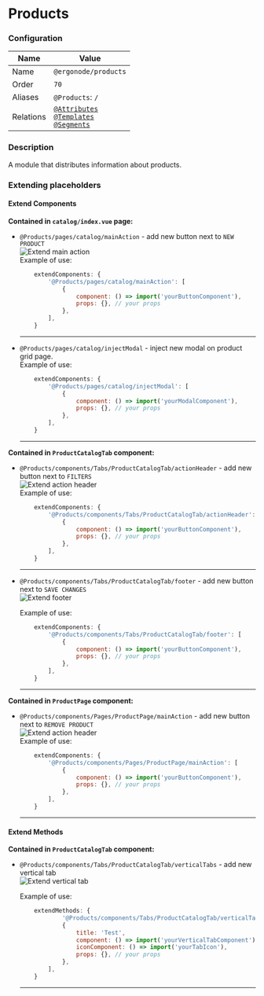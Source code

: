 # Products

### Configuration

| Name          | Value                    |
|---------------|--------------------------|
| Name          | `@ergonode/products`   |
| Order         | `70`                     |
| Aliases       | `@Products`: `/`       |
| Relations     | [`@Attributes`][module-attributes]<br> [`@Templates`][module-templates] <br> [`@Segments`][module-segments]  |

### Description

A module that distributes information about products.

### Extending placeholders

#### Extend Components
**Contained in `catalog/index.vue` page:**

* `@Products/pages/catalog/mainAction` - add new button next to `NEW PRODUCT`<br>
    <img src="images/extends/extend-main-action.png" alt="Extend main action" />
    <br>
    Example of use:

    ```javascript
        extendComponents: {
            '@Products/pages/catalog/mainAction': [
                {
                    component: () => import('yourButtonComponent'),
                    props: {}, // your props
                },
            ],
        }
    ```
    ---

* `@Products/pages/catalog/injectModal` - inject new modal on product grid page.<br>
    Example of use:

    ```javascript
        extendComponents: {
            '@Products/pages/catalog/injectModal': [
                {
                    component: () => import('yourModalComponent'),
                    props: {}, // your props
                },
            ],
        }
    ```
    ---

**Contained in `ProductCatalogTab` component:**

* `@Products/components/Tabs/ProductCatalogTab/actionHeader` - add new button next to `FILTERS`<br>
    <img src="images/extends/extend-action-header.png" alt="Extend action header" />
    <br>
    Example of use:

    ```javascript
        extendComponents: {
            '@Products/components/Tabs/ProductCatalogTab/actionHeader': [
                {
                    component: () => import('yourButtonComponent'),
                    props: {}, // your props
                },
            ],
        }
    ```
    ---
* `@Products/components/Tabs/ProductCatalogTab/footer` - add new button next to `SAVE CHANGES`<br>
    <img src="images/extends/extend-footer.png" alt="Extend footer"/>
    <br>

    Example of use:

    ```javascript
        extendComponents: {
            '@Products/components/Tabs/ProductCatalogTab/footer': [
                {
                    component: () => import('yourButtonComponent'),
                    props: {}, // your props
                },
            ],
        }
    ```
    ---

**Contained in `ProductPage` component:**

* `@Products/components/Pages/ProductPage/mainAction` - add new button next to `REMOVE PRODUCT`<br>
    <img src="images/extends/extend-edit-action-header.png" alt="Extend action header" />
    <br>
    Example of use:

    ```javascript
        extendComponents: {
            '@Products/components/Pages/ProductPage/mainAction': [
                {
                    component: () => import('yourButtonComponent'),
                    props: {}, // your props
                },
            ],
        }
    ```
    ---

#### Extend Methods
**Contained in `ProductCatalogTab` component:**

* `@Products/components/Tabs/ProductCatalogTab/verticalTabs` - add new vertical tab<br>
    <img src="images/extends/extend-vertical-tab.png" alt="Extend vertical tab" />
    <br>

    Example of use:

    ```javascript
        extendMethods: {
                '@Products/components/Tabs/ProductCatalogTab/verticalTabs': () => [
                {
                    title: 'Test',
                    component: () => import('yourVerticalTabComponent'),
                    iconComponent: () => import('yourTabIcon'),
                    props: {}, // your props
                },
            ],
        }
    ```
    ---


[module-attributes]: frontend/modules/attributes
[module-templates]: frontend/modules/templates
[module-segments]: frontend/modules/segments
